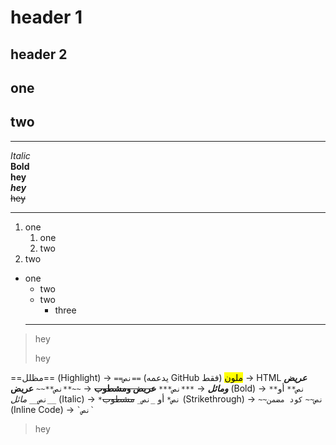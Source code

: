 # header 1
## header 2
one
-
two
-
---
*Italic*  
**Bold**  
 __hey__  
***hey***  
~~hey~~

---
1. one  
   1. one  
   2. two
3. two
* one
  + two
  + two
    - three
  ---
> hey
>
> hey

==مظلل== (Highlight) → `==نص==` (يدعمه GitHub فقط)
<mark>ملون</mark> → HTML
***عريض ومائل*** → `***نص***`
~~**عريض ومشطوب**~~ → `~~**نص**~~`
**عريض** (Bold) → `**نص**` أو `__نص__`
*مائل* (Italic) → `*نص*` أو `_نص_`
~~مشطوب~~ (Strikethrough) → `~~نص~~`
`كود مضمن` (Inline Code) → `` `نص` ``
>
> hey
>  


